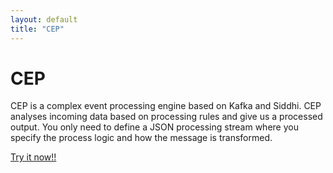 ```yaml
---
layout: default
title: "CEP"
---
```


# CEP

CEP is a complex event processing engine based on Kafka and Siddhi. CEP analyses incoming data based on processing rules and give us a processed output. You only need to define a JSON processing stream where you specify the process logic and how the message is transformed.

[Try it now!!](http://wizzie.io/cep/getting/base-tutorial.html)
